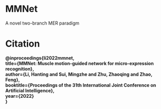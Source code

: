 # MMNet
A novel two-branch MER paradigm
# Citation
**@inproceedings{li2022mmnet,<br>
  title={MMNet: Muscle motion-guided network for micro-expression recognition},<br>
  author={Li, Hanting and Sui, Mingzhe and Zhu, Zhaoqing and Zhao, Feng},<br>
  booktitle={Proceedings of the 31th International Joint Conference on Artificial Intelligence},<br>
  year={2022}<br>
}<br>**
